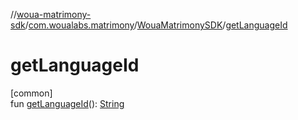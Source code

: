 //[woua-matrimony-sdk](../../../index.md)/[com.woualabs.matrimony](../index.md)/[WouaMatrimonySDK](index.md)/[getLanguageId](get-language-id.md)

# getLanguageId

[common]\
fun [getLanguageId](get-language-id.md)(): [String](https://kotlinlang.org/api/latest/jvm/stdlib/kotlin/-string/index.html)
